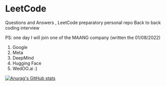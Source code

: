 # LeetCode
Questions and Answers , LeetCode preparatory personal repo 
Back to back coding interview 


PS: one day I will join one of the MAANG company (written the 01/08/2022)
1. Google
2. Meta
3. DeepMind
4. Hugging Face
5. WedOO.ai :)



[![Anurag's GitHub stats](https://github-readme-stats.vercel.app/api?username=matzolla)](https://github.com/matzolla/github-readme-stats)
